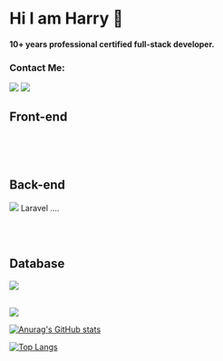 # Hi I am Harry 👋

#### 10+ years professional certified full-stack developer.

### Contact Me:
<a href="https://www.linkedin.com/in/harryji/" rel="nofollow"><img  src="https://img.shields.io/badge/Harry-blue?style=flat&logo=linkedin&labelColor=blue"></a>
<a href="mailto:jiharry@hotmail.com/" rel="nofollow"><img src="https://img.shields.io/badge/Harry-c0392b?style=flat&labelColor=c0392b&logo=gmail&logoColor=white"></a>

## Front-end
<p dir="auto">
   <a target="_blank" rel="noopener noreferrer" href="https://camo.githubusercontent.com/b13850a6f42b0112d7e2ad38cd92369a98de372c8734d8b9334644c36b77f4ad/68747470733a2f2f696d672e736869656c64732e696f2f62616467652f48544d4c2d4533344632363f7374796c653d666f722d7468652d6261646765266c6f676f3d68746d6c35266c6f676f436f6c6f723d7768697465"><img src="https://camo.githubusercontent.com/b13850a6f42b0112d7e2ad38cd92369a98de372c8734d8b9334644c36b77f4ad/68747470733a2f2f696d672e736869656c64732e696f2f62616467652f48544d4c2d4533344632363f7374796c653d666f722d7468652d6261646765266c6f676f3d68746d6c35266c6f676f436f6c6f723d7768697465" alt="" data-canonical-src="https://img.shields.io/badge/HTML-E34F26?style=for-the-badge&amp;logo=html5&amp;logoColor=white" style="max-width: 100%;"></a>
<a target="_blank" rel="noopener noreferrer" href="https://camo.githubusercontent.com/cbb46ba8fe5c0e24e3c193dec274eec1da3ade5906497cc50e719d334a9be130/68747470733a2f2f696d672e736869656c64732e696f2f62616467652f4353532d3433383533443f7374796c653d666f722d7468652d6261646765266c6f676f3d63737333266c6f676f436f6c6f723d7768697465"><img src="https://camo.githubusercontent.com/cbb46ba8fe5c0e24e3c193dec274eec1da3ade5906497cc50e719d334a9be130/68747470733a2f2f696d672e736869656c64732e696f2f62616467652f4353532d3433383533443f7374796c653d666f722d7468652d6261646765266c6f676f3d63737333266c6f676f436f6c6f723d7768697465" alt="" data-canonical-src="https://img.shields.io/badge/CSS-43853D?style=for-the-badge&amp;logo=css3&amp;logoColor=white" style="max-width: 100%;"></a>
  <a target="_blank" rel="noopener noreferrer" href="https://camo.githubusercontent.com/9d07c04bdd98c662d5df9d4e1cc1de8446ffeaebca330feb161f1fb8e1188204/68747470733a2f2f696d672e736869656c64732e696f2f62616467652f4a6176615363726970742d4637444631453f7374796c653d666f722d7468652d6261646765266c6f676f3d6a617661736372697074266c6f676f436f6c6f723d626c61636b"><img src="https://camo.githubusercontent.com/9d07c04bdd98c662d5df9d4e1cc1de8446ffeaebca330feb161f1fb8e1188204/68747470733a2f2f696d672e736869656c64732e696f2f62616467652f4a6176615363726970742d4637444631453f7374796c653d666f722d7468652d6261646765266c6f676f3d6a617661736372697074266c6f676f436f6c6f723d626c61636b" alt="" data-canonical-src="https://img.shields.io/badge/JavaScript-F7DF1E?style=for-the-badge&amp;logo=javascript&amp;logoColor=black" style="max-width: 100%;"></a>
  <a target="_blank" rel="noopener noreferrer" href="https://camo.githubusercontent.com/ab0acb3f6ef11ff121dc8276df253268aa8393daea4622faf65ec9b534037c64/68747470733a2f2f696d672e736869656c64732e696f2f62616467652f6a51756572792d3433383533443f7374796c653d666f722d7468652d6261646765266c6f676f3d6a7175657279266c6f676f436f6c6f723d7768697465"><img src="https://camo.githubusercontent.com/ab0acb3f6ef11ff121dc8276df253268aa8393daea4622faf65ec9b534037c64/68747470733a2f2f696d672e736869656c64732e696f2f62616467652f6a51756572792d3433383533443f7374796c653d666f722d7468652d6261646765266c6f676f3d6a7175657279266c6f676f436f6c6f723d7768697465" alt="" data-canonical-src="https://img.githubusercontent.com/badge/jQuery-43853D?style=for-the-badge&amp;logo=jquery&amp;logoColor=white" style="max-width: 100%;"></a>
  <p>
<a target="_blank" rel="noopener noreferrer" href="https://camo.githubusercontent.com/268ac512e333b69600eb9773a8f80b7a251f4d6149642a50a551d4798183d621/68747470733a2f2f696d672e736869656c64732e696f2f62616467652f52656163742d3230323332413f7374796c653d666f722d7468652d6261646765266c6f676f3d7265616374266c6f676f436f6c6f723d363144414642"><img src="https://camo.githubusercontent.com/268ac512e333b69600eb9773a8f80b7a251f4d6149642a50a551d4798183d621/68747470733a2f2f696d672e736869656c64732e696f2f62616467652f52656163742d3230323332413f7374796c653d666f722d7468652d6261646765266c6f676f3d7265616374266c6f676f436f6c6f723d363144414642" alt="" data-canonical-src="https://img.shields.io/badge/React-20232A?style=for-the-badge&amp;logo=react&amp;logoColor=61DAFB" style="max-width: 100%;"></a>   
<a target="_blank" rel="noopener noreferrer" href="https://camo.githubusercontent.com/8849f369ac031cc842a4ab4248c7f7db6a4b593cad1f2d1c01d3aeb6f0f8dca7/68747470733a2f2f696d672e736869656c64732e696f2f62616467652f536173732d4343363639393f7374796c653d666f722d7468652d6261646765266c6f676f3d73617373266c6f676f436f6c6f723d7768697465"><img src="https://camo.githubusercontent.com/8849f369ac031cc842a4ab4248c7f7db6a4b593cad1f2d1c01d3aeb6f0f8dca7/68747470733a2f2f696d672e736869656c64732e696f2f62616467652f536173732d4343363639393f7374796c653d666f722d7468652d6261646765266c6f676f3d73617373266c6f676f436f6c6f723d7768697465" alt="" data-canonical-src="https://img.shields.io/badge/Sass-CC6699?style=for-the-badge&amp;logo=sass&amp;logoColor=white" style="max-width: 100%;"></a>
<a target="_blank" rel="noopener noreferrer" href="https://camo.githubusercontent.com/91b00a3eb0c00014a2de207f92f40a65c60ed8b18b309d80f41aba92015e86ce/68747470733a2f2f696d672e736869656c64732e696f2f62616467652f4d6174657269616c2d2d55492d3830303038303f7374796c653d666f722d7468652d6261646765266c6f676f3d6d6174657269616c2d7569266c6f676f436f6c6f723d7768697465"><img src="https://camo.githubusercontent.com/91b00a3eb0c00014a2de207f92f40a65c60ed8b18b309d80f41aba92015e86ce/68747470733a2f2f696d672e736869656c64732e696f2f62616467652f4d6174657269616c2d2d55492d3830303038303f7374796c653d666f722d7468652d6261646765266c6f676f3d6d6174657269616c2d7569266c6f676f436f6c6f723d7768697465" alt="" data-canonical-src="https://img.shields.io/badge/Material--UI-800080?style=for-the-badge&amp;logo=material-ui&amp;logoColor=white" style="max-width: 100%;"></a>
    
## Back-end   
<img src="https://img.shields.io/badge/php-%3E%3D8.1-blue?style=for-the-badge&logo=php"> Laravel ....<br>
<a target="_blank" rel="noopener noreferrer" href="https://camo.githubusercontent.com/dfc69d704694f22168bea3d84584663777fa5301dcad5bbcb5459b336da8d554/68747470733a2f2f696d672e736869656c64732e696f2f62616467652f4e6f64652e6a732d3433383533443f7374796c653d666f722d7468652d6261646765266c6f676f3d6e6f64652e6a73266c6f676f436f6c6f723d7768697465"><img src="https://camo.githubusercontent.com/dfc69d704694f22168bea3d84584663777fa5301dcad5bbcb5459b336da8d554/68747470733a2f2f696d672e736869656c64732e696f2f62616467652f4e6f64652e6a732d3433383533443f7374796c653d666f722d7468652d6261646765266c6f676f3d6e6f64652e6a73266c6f676f436f6c6f723d7768697465" alt="" data-canonical-src="https://img.shields.io/badge/Node.js-43853D?style=for-the-badge&amp;logo=node.js&amp;logoColor=white" style="max-width: 100%;"></a>
<a target="_blank" rel="noopener noreferrer" href="https://camo.githubusercontent.com/67f1d75dfc5ba9deb4ef6195dd960ff835dadcfffe5f1ace35956ca3768df756/68747470733a2f2f696d672e736869656c64732e696f2f62616467652f457870726573732d3830303038303f7374796c653d666f722d7468652d6261646765266c6f676f3d45787072657373266c6f676f436f6c6f723d7768697465"><img src="https://camo.githubusercontent.com/67f1d75dfc5ba9deb4ef6195dd960ff835dadcfffe5f1ace35956ca3768df756/68747470733a2f2f696d672e736869656c64732e696f2f62616467652f457870726573732d3830303038303f7374796c653d666f722d7468652d6261646765266c6f676f3d45787072657373266c6f676f436f6c6f723d7768697465" alt="" data-canonical-src="https://img.shields.io/badge/Express-800080?style=for-the-badge&amp;logo=Express&amp;logoColor=white" style="max-width: 100%;"></a>
  
<a target="_blank" rel="noopener noreferrer" href="https://camo.githubusercontent.com/7f611eb7fa49f2b2cf006f5164f75e1b4fafd3d967bfe0b00b717d3a10ebd44d/68747470733a2f2f696d672e736869656c64732e696f2f62616467652f527562792d4343333432443f7374796c653d666f722d7468652d6261646765266c6f676f3d72756279266c6f676f436f6c6f723d7768697465"><img src="https://camo.githubusercontent.com/7f611eb7fa49f2b2cf006f5164f75e1b4fafd3d967bfe0b00b717d3a10ebd44d/68747470733a2f2f696d672e736869656c64732e696f2f62616467652f527562792d4343333432443f7374796c653d666f722d7468652d6261646765266c6f676f3d72756279266c6f676f436f6c6f723d7768697465" alt="" data-canonical-src="https://img.shields.io/badge/Ruby-CC342D?style=for-the-badge&amp;logo=ruby&amp;logoColor=white" style="max-width: 100%;"></a>
<a target="_blank" rel="noopener noreferrer" href="https://camo.githubusercontent.com/886fa930147941eb1be6e468384c4316ebde4d4ada8dedb1a404c9291964856a/68747470733a2f2f696d672e736869656c64732e696f2f62616467652f5261696c732d4637444631453f7374796c653d666f722d7468652d6261646765266c6f676f3d527562796f6e5261696c73266c6f676f436f6c6f723d626c61636b"><img src="https://camo.githubusercontent.com/886fa930147941eb1be6e468384c4316ebde4d4ada8dedb1a404c9291964856a/68747470733a2f2f696d672e736869656c64732e696f2f62616467652f5261696c732d4637444631453f7374796c653d666f722d7468652d6261646765266c6f676f3d527562796f6e5261696c73266c6f676f436f6c6f723d626c61636b" alt="" data-canonical-src="https://img.shields.io/badge/Rails-F7DF1E?style=for-the-badge&amp;logo=RubyonRails&amp;logoColor=black" style="max-width: 100%;"></a>

 ## Database    
<img src="https://img.shields.io/badge/mysql-%3E%3D5.5-blue?style=social&logo=mysql&logoHeight=40"> 
 <a target="_blank" rel="noopener noreferrer" href="https://camo.githubusercontent.com/baf614bbfce4e100779d5b1690d03b475f07047c9e486aa143a5ca3e71b658bb/68747470733a2f2f696d672e736869656c64732e696f2f62616467652f506f737467726553514c2d3135373242363f7374796c653d666f722d7468652d6261646765266c6f676f3d706f737467726573716c266c6f676f436f6c6f723d7768697465"><img src="https://camo.githubusercontent.com/baf614bbfce4e100779d5b1690d03b475f07047c9e486aa143a5ca3e71b658bb/68747470733a2f2f696d672e736869656c64732e696f2f62616467652f506f737467726553514c2d3135373242363f7374796c653d666f722d7468652d6261646765266c6f676f3d706f737467726573716c266c6f676f436f6c6f723d7768697465" alt="" data-canonical-src="https://img.shields.io/badge/PostgreSQL-1572B6?style=for-the-badge&amp;logo=postgresql&amp;logoColor=white" style="max-width: 100%;"></a>
    

<a target="_blank" rel="noopener noreferrer" href="https://camo.githubusercontent.com/8ee062eb591cd9bb35b3c99ee148ca61d20ab7714c948a85689d4eaf2ef57d27/68747470733a2f2f696d672e736869656c64732e696f2f62616467652f4769742d3230323332413f7374796c653d666f722d7468652d6261646765266c6f676f3d676974266c6f676f436f6c6f723d7768697465"><img src="https://camo.githubusercontent.com/8ee062eb591cd9bb35b3c99ee148ca61d20ab7714c948a85689d4eaf2ef57d27/68747470733a2f2f696d672e736869656c64732e696f2f62616467652f4769742d3230323332413f7374796c653d666f722d7468652d6261646765266c6f676f3d676974266c6f676f436f6c6f723d7768697465" alt="" data-canonical-src="https://img.shields.io/badge/Git-20232A?style=for-the-badge&amp;logo=git&amp;logoColor=white" style="max-width: 100%;"></a></p>
<!--
**harryji168/harryji168** is a ✨ _special_ ✨ repository because its `README.md` (this file) appears on your GitHub profile.

Here are some ideas to get you started:

- 🔭 I’m currently working on ...
- 🌱 I’m currently learning ...
- 👯 I’m looking to collaborate on ...
- 🤔 I’m looking for help with ...
- 💬 Ask me about ...
- 📫 How to reach me: ...
- 😄 Pronouns: ...
- ⚡ Fun fact: ...
-->

<img src="https://img.shields.io/github/languages/count/harryji168/Summary_Notes">

[![Anurag's GitHub stats](https://github-readme-stats.vercel.app/api?username=harryji168)](https://github.com/anuraghazra/github-readme-stats)


[![Top Langs](https://github-readme-stats.vercel.app/api/top-langs/?username=harryji168)](https://github.com/anuraghazra/github-readme-stats)


